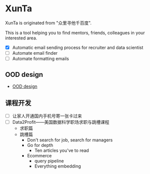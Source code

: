 # XunTa
XunTa is originated from "众里寻他千百度".

This is a tool helping you to find mentors, friends, colleagues in your interested area.

- [x] Automatic email sending process for recruiter and data scientist
- [ ] Automate email finder
- [ ] Automate formatting emails

## OOD design

- [OOD design](https://github.com/chenxu10/XunTa/blob/dev/ood/parkinglot.md)

## 课程开发

- [ ] 让家人开通国内手机号寄一张卡过来
- [ ] Data2Profit——美国数据科学职场求职与跳槽课程
  + 求职篇
  + 跳槽篇
    + Don't search for job, search for managers
    + Go for depth
      + Ten articles you've to read
    + Ecommerce
      + query pipeline
      + Everything embedding